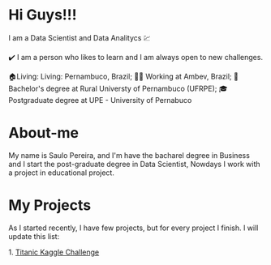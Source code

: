 # Hi Guys!!!
I am a Data Scientist and Data Analitycs :chart:

:heavy_check_mark: I am a person who likes to learn and I am always open to new challenges.


:house:Living: Living: Pernambuco, Brazil;
:man_office_worker: Working at Ambev, Brazil;
:open_book:	Bachelor's degree at Rural Universty of Pernambuco (UFRPE);
🎓 Postgraduate degree at UPE - University of Pernabuco

# About-me
<p>My name is Saulo Pereira, and I'm have the bacharel degree in Business and I start the post-graduate degree in Data Scientist, Nowdays I work with a project in educational project.</p>

# My Projects
<p>As I started recently, I have few projects, but for every project I finish. I will update this list:</p>
1. <a href = "https://github.com/sauloemp/TitanicKaggle">Titanic Kaggle Challenge</a>

